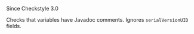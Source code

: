 Since Checkstyle 3.0

Checks that variables have Javadoc comments. Ignores `serialVersionUID`
fields.